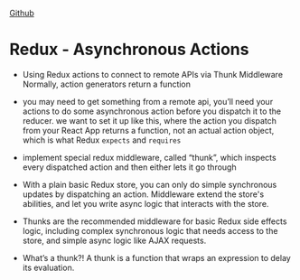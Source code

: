 [Github](https://batoolalali.github.io/401-Reading-notes/class38)

# Redux - Asynchronous Actions
- Using Redux actions to connect to remote APIs via Thunk Middleware
Normally, action generators return a function

- you may need to get something from a remote api, you’ll need your actions to do some asynchronous action before you dispatch it to the reducer. we want to set it up like this, where the action you dispatch from your React App returns a function, not an actual action object, which is what Redux `expects` and `requires`

-  implement special redux middleware, called “thunk”, which inspects every dispatched action and then either lets it go through

- With a plain basic Redux store, you can only do simple synchronous updates by dispatching an action. Middleware extend the store's abilities, and let you write async logic that interacts with the store.

- Thunks are the recommended middleware for basic Redux side effects logic, including complex synchronous logic that needs access to the store, and simple async logic like AJAX requests.

- What’s a thunk?!
A thunk is a function that wraps an expression to delay its evaluation.